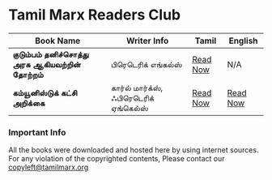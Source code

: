 # Tamil Marx Readers Club

|Book Name | Writer Info |Tamil  | English|
|--|--|--|--|
| **குடும்பம் தனிச்சொத்து அரசு ஆகியவற்றின் தோற்றம்** | பிரெடெரிக் எங்கல்ஸ் | [Read Now](https://github.com/tamilmarx/books/blob/main/kudumbam_thanisothu_arasu_aagiyavatrin_thotram.pdf) |N/A|
| **கம்யூனிஸ்டுக் கட்சி அறிக்கை**| கார்ல் மார்க்ஸ், ஃபிரெடெரிக் ஏங்கெல்ஸ் |[Read Now](https://github.com/tamilmarx/books/blob/main/Communist_Manifesto_in_Tamil.pdf)|[Read Now](https://www.marxists.org/archive/marx/works/download/pdf/Manifesto.pdf)|


### Important Info

All the books were downloaded and hosted here by using internet sources. For any violation of the copyrighted contents, Please contact our copyleft@tamilmarx.org
